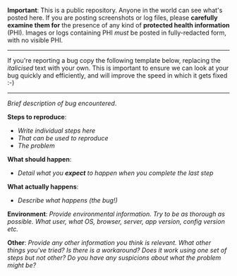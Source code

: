 **Important**: This is a public repository. Anyone in the world can see what's posted here. If you are posting screenshots or log files, please **carefully examine them for** the presence of any kind of **protected health information** (PHI). Images or logs containing PHI _must_ be posted in fully-redacted form, with no visible PHI.

---

If you're reporting a bug copy the following template below, replacing the _italicised_ text with your own. This is important to ensure we can look at your bug quickly and efficiently, and will improve the speed in which it gets fixed :-)

---

_Brief description of bug encountered_.

**Steps to reproduce**:
 - _Write individual steps here_
 - _That can be used to reproduce_
 - _The problem_

**What should happen**:
 - _Detail what you **expect** to happen when you complete the last step_

**What actually happens**:
 - _Describe what happens (the bug!)_

**Environment**:
_Provide environmental information. Try to be as thorough as possible. What user, what OS, browser, server, app version, config version etc._

**Other**:
_Provide any other information you think is relevant. What other things you've tried? Is there is a workaround? Does it work using one set of steps but not other? Do you have any suspicions about what the problem might be?_
